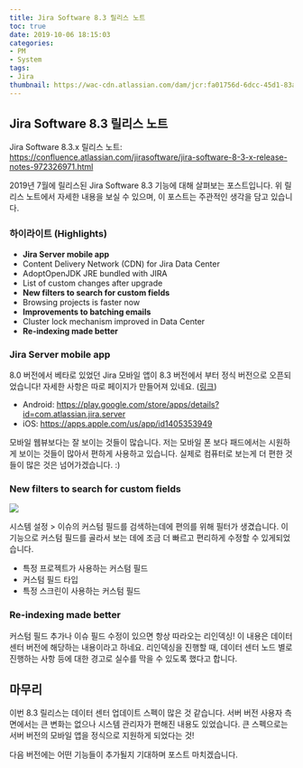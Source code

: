```yaml
---
title: Jira Software 8.3 릴리스 노트
toc: true
date: 2019-10-06 18:15:03
categories:
- PM
- System
tags:
- Jira
thumbnail: https://wac-cdn.atlassian.com/dam/jcr:fa01756d-6dcc-45d1-83ab-696fbfeb074f/Jira-icon-blue.svg?cdnVersion=696
---
```


## Jira Software 8.3 릴리스 노트

Jira Software 8.3.x 릴리스 노트: <https://confluence.atlassian.com/jirasoftware/jira-software-8-3-x-release-notes-972326971.html>

2019년 7월에 릴리스된 Jira Software 8.3 기능에 대해 살펴보는 포스트입니다.
위 릴리스 노트에서 자세한 내용을 보실 수 있으며, 이 포스트는 주관적인 생각을 담고 있습니다.

### 하이라이트 (Highlights)

- **Jira Server mobile app**
- Content Delivery Network (CDN) for Jira Data Center
- AdoptOpenJDK JRE bundled with JIRA
- List of custom changes after upgrade
- **New filters to search for custom fields**
- Browsing projects is faster now
- **Improvements to batching emails**
- Cluster lock mechanism improved in Data Center
- **Re-indexing made better**

### Jira Server mobile app

8.0 버전에서 베타로 있었던 Jira 모바일 앱이 8.3 버전에서 부터 정식 버전으로 오픈되었습니다!
자세한 사항은 따로 페이지가 만들어져 있네요. ([링크](https://confluence.atlassian.com/jirasoftwareserver/jira-server-mobile-app-966063511.html))

- Android: <https://play.google.com/store/apps/details?id=com.atlassian.jira.server>
- iOS: <https://apps.apple.com/us/app/id1405353949>

모바일 웹뷰보다는 잘 보이는 것들이 많습니다.
저는 모바일 폰 보다 패드에서는 시원하게 보이는 것들이 많아서 편하게 사용하고 있습니다.
실제로 컴퓨터로 보는게 더 편한 것들이 많은 것은 넘어가겠습니다. :)

### New filters to search for custom fields

![](https://confluence.atlassian.com/jirasoftware/files/972326971/972352770/2/1567587244325/Screenshot+2019-06-04+at+10.26.15.png)

시스템 설정 > 이슈의 커스텀 필드를 검색하는데에 편의를 위해 필터가 생겼습니다.
이 기능으로 커스텀 필드를 골라서 보는 데에 조금 더 빠르고 편리하게 수정할 수 있게되었습니다.

- 특정 프로젝트가 사용하는 커스텀 필드
- 커스텀 필드 타입
- 특정 스크린이 사용하는 커스텀 필드

### Re-indexing made better

커스텀 필드 추가나 이슈 필드 수정이 있으면 항상 따라오는 리인덱싱!
이 내용은 데이터 센터 버전에 해당하는 내용이라고 하네요.
리인덱싱을 진행할 때, 데이터 센터 노드 별로 진행하는 사항 등에 대한 경고로 실수를 막을 수 있도록 했다고 합니다.

## 마무리

이번 8.3 릴리스는 데이터 센터 업데이트 스펙이 많은 것 같습니다.
서버 버전 사용자 측면에서는 큰 변화는 없으나 시스템 관리자가 편해진 내용도 있었습니다.
큰 스펙으로는 서버 버전의 모바일 앱을 정식으로 지원하게 되었다는 것!

다음 버전에는 어떤 기능들이 추가될지 기대하며 포스트 마치겠습니다.

